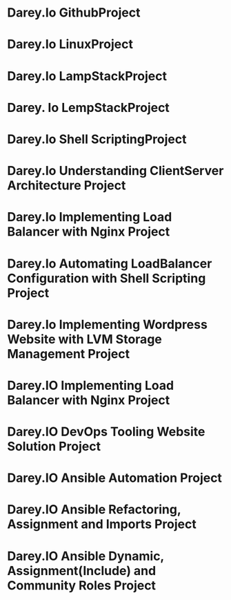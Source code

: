 # Darey.Io GithubProject
# Darey.Io LinuxProject
# Darey.Io LampStackProject
# Darey. Io LempStackProject
# Darey.Io Shell ScriptingProject
# Darey.Io Understanding ClientServer Architecture Project
# Darey.Io Implementing Load Balancer with Nginx Project
# Darey.Io Automating LoadBalancer Configuration with Shell Scripting Project
# Darey.Io Implementing Wordpress Website with LVM Storage Management Project
# Darey.IO Implementing Load Balancer with Nginx Project
# Darey.IO DevOps Tooling Website Solution Project
# Darey.IO Ansible Automation Project
# Darey.IO Ansible Refactoring, Assignment and Imports Project
# Darey.IO Ansible Dynamic, Assignment(Include) and Community Roles Project



